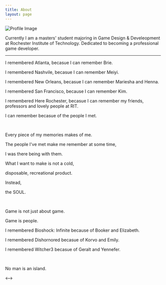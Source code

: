 ```yaml
---
title: About
layout: page
---
```

![Profile Image]( {{site.url}}/assets/images/about.JPG )

<p>Currently I am a masters' student majoring in Game Design & Develeopment at Rochester Institute of Technology. Dedicated to becoming a professional game developer. </p>

<!--
<h2>Education</h2>
<ul class="education-list">
	<li>08/2016 - present: Rochester Institute of Technology(RIT)                    Rochester, NY</li>
	<li>                  M.S.in Game Design and Development(Expected in May 2018))  U.S          </li>
	<li>                  GPA: 3.65/4.00          </li>
	<li>09/2012 - 06/2016: Chengdu University of Information Technology(CUIT)        Chengdu,  SC</li>
	<li>                  B.E.in Electronic and Information Engineering              China          </li>
	<li>                  GPA: 3.14/4.00          </li>
</ul>

<h2>Skills</h2>

<ul class="skill-list">
	<li>C# (1 year)(2016.8-present)</li>
	<li>C (1 year)(2015-2016)</li>
	<li>Unity (1 year)(2015.10-12, 2016.8-present)</li>
	<li>Visual Studio (1.5 years)(2016.2-2016.6, 2016.8-present)</li>
	<li>Assembly(half a year)(2014.1-2014.6)</li>
	<li>Matlab(2016)</li>
	<li>Unreal Tournament Editor(3 months)(2017.3-2017.6)</li>
	<li>Github(2016.11-present)</li>
	<li>Git/SourceTree</li>
	<li>Jekyll(for github page)</li>
	<li>Markdown(for blog posting)</li>		
	
</ul>
-->
---
<!-->
<p>I remembered Atlanta, becasue I can remember Brie.</p>
<p>I remembered Nashvile, becasue I can remember Meiyi.</p>
<p>I remembered New Orleans, becasue I can remember Mariesha and Henna.</p>
<p>I remembered San Francisco, because I can remember Kim.</p>
<p>I remembered Here Rochester, becasue I can remember my friends, professors and lovely people at RIT.</p>
<p>I can remember becasue of the people I met.</p>
<p><br /></p>

<p>Every piece of my memories makes of me.</p>
<p>The people I've met make me remember at some time, </p>
<p>I was there being with them.</p>
<p>What I want to make is not a cold, </p>
<p>disposable, recreational product. </p>
<p>Instead, </p>
<p>the SOUL.</p>
<p><br /></p>

<p>Game is not just about game.</p>
<p>Game is people.</p>
<p>I remembered Bioshock: Infinite because of Booker and Elizabeth.</p>
<p>I remembered Dishornored becasue of Korvo and Emily.</p>
<p>I remembered Witcher3 becasue of Geralt and Yennefer.</p>
<p><br /></p>

<p>No man is an island.</p>
<-->

<!--
<h2>Projects</h2>

<h3>02/2017 - 05/2017:	VR Martial Arts </h3>

<iframe width="560" height="315" src="https://www.youtube.com/embed/v8Jw8rfWWIM" frameborder="0" allowfullscreen></iframe>

<p>Using .NET audio API called NAudio to capture PCM encoded data from audio source, and using Beat Detection Algorithm(comparing instant sound energy with average sound energy) to processing data, then implement it into VR Martial Arts scripts. The algorithm can be used for hitting target spawning system that targets spawn following the tempos of BGM.Semester's project from Independent Study Course at RIT first year master GDD major. This game mode is modified by Original VR Martial arts which is exhibited at IMAGIN RIT 2017 Festival.
</p>

<p><br /></p>
<h3>09/2015 - 06/2016:   <a href="https://youtu.be/P91Bkuq6pZ8/">The Motion Design of Six-Degree Freedom Robot Arm </a></h3>
<p>Graduate Design project using C language to program an embedded system to operate single chip processer STC89C51. Designing and welding the integrated circuit board. Algorithm developed to triggering robot arm to move by receiving the human voice from microphone head. </p>

<p><br /></p>
<h3>11/2015 - 12/2015:	<a href="https://youtu.be/6eqLVrvtyuQ/">Catnap </a> </h3>
<p>Game Designer for gameplay designing and level designing using Unity3D to implement assets to create whole scene for the first time. A 2D side-scrolling platformer made in 3D format but demonstrated in 2D vision with Orthographic Camera. </p>
<<<<<<< HEAD
-->

